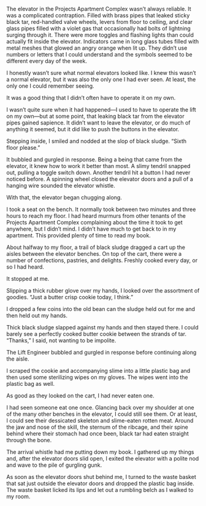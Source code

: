 The elevator in the Projects Apartment Complex wasn’t always reliable. It was a complicated contraption. Filled with brass pipes that leaked sticky black tar, red-handled valve wheels, levers from floor to ceiling, and clear glass pipes filled with a violet gas that occasionally had bolts of lightning surging through it. There were more toggles and flashing lights than could actually fit inside the elevator. Indicators came in long glass tubes filled with metal meshes that glowed an angry orange when lit up. They didn’t use numbers or letters that I could understand and the symbols seemed to be different every day of the week.

I honestly wasn’t sure what normal elevators looked like. I knew this wasn’t a normal elevator, but it was also the only one I had ever seen. At least, the only one I could remember seeing.

It was a good thing that I didn’t often have to operate it on my own.

I wasn’t quite sure when it had happened—I used to have to operate the lift on my own—but at some point, that leaking black tar from the elevator pipes gained sapience. It didn’t want to leave the elevator, or do much of anything it seemed, but it did like to push the buttons in the elevator.

Stepping inside, I smiled and nodded at the slop of black sludge. “Sixth floor please.”

It bubbled and gurgled in response. Being a being that came from the elevator, it knew how to work it better than most. A slimy tendril snapped out, pulling a toggle switch down. Another tendril hit a button I had never noticed before. A spinning wheel closed the elevator doors and a pull of a hanging wire sounded the elevator whistle.

With that, the elevator began chugging along.

I took a seat on the bench. It normally took between two minutes and three hours to reach my floor. I had heard murmurs from other tenants of the Projects Apartment Complex complaining about the time it took to get anywhere, but I didn’t mind. I didn’t have much to get back to in my apartment. This provided plenty of time to read my book.

About halfway to my floor, a trail of black sludge dragged a cart up the aisles between the elevator benches. On top of the cart, there were a number of confections, pastries, and delights. Freshly cooked every day, or so I had heard.

It stopped at me.

Slipping a thick rubber glove over my hands, I looked over the assortment of goodies. “Just a butter crisp cookie today, I think.”

I dropped a few coins into the old bean can the sludge held out for me and then held out my hands.

Thick black sludge slapped against my hands and then stayed there. I could barely see a perfectly cooked butter cookie between the strands of tar. “Thanks,” I said, not wanting to be impolite.

The Lift Engineer bubbled and gurgled in response before continuing along the aisle.

I scraped the cookie and accompanying slime into a little plastic bag and then used some sterilizing wipes on my gloves. The wipes went into the plastic bag as well.

As good as they looked on the cart, I had never eaten one.

I had seen someone eat one once. Glancing back over my shoulder at one of the many other benches in the elevator, I could still see them. Or at least, I could see their dessicated skeleton and slime-eaten rotten meat. Around the jaw and nose of the skill, the sternum of the ribcage, and their spine behind where their stomach had once been, black tar had eaten straight through the bone.

The arrival whistle had me putting down my book. I gathered up my things and, after the elevator doors slid open, I exited the elevator with a polite nod and wave to the pile of gurgling gunk.

As soon as the elevator doors shut behind me, I turned to the waste basket that sat just outside the elevator doors and dropped the plastic bag inside. The waste basket licked its lips and let out a rumbling belch as I walked to my room.
